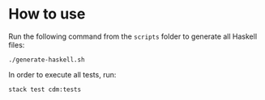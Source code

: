 # How to use

Run the following command from the `scripts` folder to generate all Haskell files:

    ./generate-haskell.sh


In order to execute all tests, run:

    stack test cdm:tests
